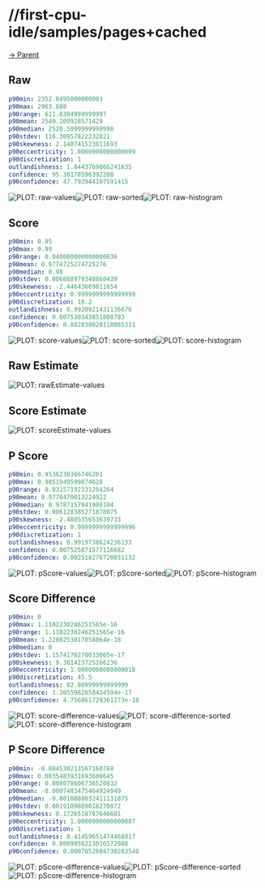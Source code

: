 
# //first-cpu-idle/samples/pages+cached

[→ Parent](../..)


## Raw


```yaml
p90min: 2352.8495000000003
p90max: 2963.888
p90range: 611.0384999999997
p90mean: 2549.209928571429
p90median: 2520.5099999999998
p90stdev: 116.30957822232821
p90skewness: 2.140741523811693
p90eccentricity: 1.0000000000000009
p90discretization: 1
outlandishness: 1.0443769866241635
confidence: 95.38178596392208
p90confidence: 47.793944107591415

```

![PLOT: raw-values](./raw/values.svg)![PLOT: raw-sorted](./raw/sorted.svg)![PLOT: raw-histogram](./raw/histogram.svg)
## Score


```yaml
p90min: 0.95
p90max: 0.99
p90range: 0.040000000000000036
p90mean: 0.9774725274725276
p90median: 0.98
p90stdev: 0.006888979348860439
p90skewness: -2.44643669811654
p90eccentricity: 0.9999999999999999
p90discretization: 18.2
outlandishness: 0.9920921431136676
confidence: 0.007530343851880783
p90confidence: 0.002830820118085331

```

![PLOT: score-values](./score/values.svg)![PLOT: score-sorted](./score/sorted.svg)![PLOT: score-histogram](./score/histogram.svg)
## Raw Estimate

![PLOT: rawEstimate-values](./rawEstimate/values.svg)
## Score Estimate

![PLOT: scoreEstimate-values](./scoreEstimate/values.svg)
## P Score


```yaml
p90min: 0.9536230366746201
p90max: 0.9851949599874628
p90range: 0.03157192331284264
p90mean: 0.9770470013224922
p90median: 0.9787157041980104
p90stdev: 0.006128385271878075
p90skewness: -2.480535653639733
p90eccentricity: 0.9999999999999996
p90discretization: 1
outlandishness: 0.9919738624236133
confidence: 0.007525071577116682
p90confidence: 0.002518276720031132

```

![PLOT: pScore-values](./pScore/values.svg)![PLOT: pScore-sorted](./pScore/sorted.svg)![PLOT: pScore-histogram](./pScore/histogram.svg)
## Score Difference


```yaml
p90min: 0
p90max: 1.1102230246251565e-16
p90range: 1.1102230246251565e-16
p90mean: 1.2200253017858864e-18
p90median: 0
p90stdev: 1.1574176270033065e-17
p90skewness: 9.381423725166236
p90eccentricity: 1.0000000000000018
p90discretization: 45.5
outlandishness: 82.80999999999999
confidence: 1.3055982858434594e-17
p90confidence: 4.756061729361273e-18

```

![PLOT: score-difference-values](./score-difference/values.svg)![PLOT: score-difference-sorted](./score-difference/sorted.svg)![PLOT: score-difference-histogram](./score-difference/histogram.svg)
## P Score Difference


```yaml
p90min: -0.004530213567160768
p90max: 0.0035483931693600645
p90range: 0.008078606736520832
p90mean: -0.0007483475464924949
p90median: -0.0010088032411131875
p90stdev: 0.0019109809018270072
p90skewness: 0.1726518767646681
p90eccentricity: 1.0000000000000007
p90discretization: 1
outlandishness: 0.41459651474468817
confidence: 0.0009056223016572988
p90confidence: 0.0007852604730283546

```

![PLOT: pScore-difference-values](./pScore-difference/values.svg)![PLOT: pScore-difference-sorted](./pScore-difference/sorted.svg)![PLOT: pScore-difference-histogram](./pScore-difference/histogram.svg)